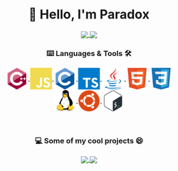 <div align="center">
	<h1>👋 Hello, I'm Paradox</h1>
	<a href="https://github.com/anuraghazra/github-readme-stats" target="_blank">
		<img
			align="center"
			src="https://github-readme-stats.vercel.app/api/top-langs/?username=TheProParadox&langs_count=7&theme=radical&layout=compact"
			height="150" />
	</a>
	<a href="https://github.com/anuraghazra/github-readme-stats" target="_blank">
		<img
			align="center"
			src="https://github-readme-stats.vercel.app/api?username=TheProParadox&count_private=true&theme=radical&show_icons=true"
			height="150" />
	</a>
	<br />
	<h3>⌨️ Languages & Tools 🛠</h3>
	<p>
		<!-- template
		<a href="" target="_blank">
			<img
				align="center"
				src=""
				width="50"
				height="50"
				alt="" />
		</a>
		-->
		<a href="https://www.cplusplus.com/" target="_blank">
			<img
				align="center"
				src="https://raw.githubusercontent.com/devicons/devicon/master/icons/cplusplus/cplusplus-original.svg"
				width="50"
				height="50"
				alt="C++" />
		</a>
		<a href="https://developer.mozilla.org/en-US/docs/Web/JavaScript" target="_blank">
			<img
				align="center"
				src="https://raw.githubusercontent.com/devicons/devicon/master/icons/javascript/javascript-plain.svg"
				width="50"
				height="50"
				alt="JavaScript" />
		</a>
		<a href="https://en.wikipedia.org/wiki/C_(programming_language)" target="_blank">
			<img
				align="center"
				src="https://raw.githubusercontent.com/devicons/devicon/master/icons/c/c-original.svg"
				width="50"
				height="50"
				alt="C" />
		</a>
		<a href="https://www.typescriptlang.org/" target="_blank">
			<img
				align="center"
				src="https://raw.githubusercontent.com/devicons/devicon/master/icons/typescript/typescript-original.svg"
				width="50"
				height="50"
				alt="TypeScript" />
		</a>
		<a href="https://en.wikipedia.org/wiki/Java_(programming_language)" target="_blank">
			<img
				align="center"
				src="https://raw.githubusercontent.com/devicons/devicon/master/icons/java/java-original.svg"
				width="50"
				height="50"
				alt="Java" />
		</a>
		<a href="https://en.wikipedia.org/wiki/HTML" target="_blank">
			<img
				align="center"
				src="https://raw.githubusercontent.com/devicons/devicon/master/icons/html5/html5-original.svg"
				width="50"
				height="50"
				alt="HTML" />
		</a>
		<a href="https://en.wikipedia.org/wiki/CSS" target="_blank">
			<img
				align="center"
				src="https://raw.githubusercontent.com/devicons/devicon/master/icons/css3/css3-original.svg"
				width="50"
				height="50"
				alt="CSS" />
		</a>
		<br />
		<a href="https://www.linux.org/" target="_blank">
			<img
				align="center"
				src="https://raw.githubusercontent.com/devicons/devicon/master/icons/linux/linux-original.svg"
				width="50"
				height="50"
				alt="Linux" />
		</a>
		<a href="https://www.ubuntu.com/" target="_blank">
			<img
				align="center"
				src="https://raw.githubusercontent.com/devicons/devicon/master/icons/ubuntu/ubuntu-plain.svg"
				width="50"
				height="50"
				alt="Ubuntu" />
		</a>
		<a href="https://www.gnu.org/software/bash/" target="_blank">
			<img
				align="center"
				src="https://raw.githubusercontent.com/devicons/devicon/master/icons/bash/bash-original.svg"
				width="50"
				height="50"
				alt="Bash" />
		</a>
	<p>
	<br />
	<h3>💻 Some of my cool projects 😄</h3>
	<a href="https://github.com/TheProParadox/Ascii-Rickroll">
			<img
			align="center"
			src="https://github-readme-stats.vercel.app/api/pin/?username=TheProParadox&repo=Ascii-Rickroll&theme=radical"
			width="350" />
	</a>
	<a href="https://github.com/TheProParadox/DinoGameML">
		<img
			align="center"
			src="https://github-readme-stats.vercel.app/api/pin/?username=TheProParadox&repo=DinoGameML&theme=radical"
			width="400" />
	</a>
	
	
	
</div>

<!--
**iannisdezwart/iannisdezwart** is a ✨ _special_ ✨ repository because its `README.md` (this file) appears on your GitHub profile.

Here are some ideas to get you started:

- 🔭 I’m currently working on ...
- 🌱 I’m currently learning ...
- 👯 I’m looking to collaborate on ...
- 🤔 I’m looking for help with ...
- 💬 Ask me about ...
- 📫 How to reach me: ...
- 😄 Pronouns: ...
- ⚡ Fun fact: ...
-->
